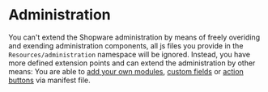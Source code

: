 # Administration

You can't extend the Shopware administration by means of freely overiding and exending administration components, all js files you provide in the `Resources/administration` namespace will be ignored. Instead, you have more defined extension points and can extend the administration by other means: You are able to [add your own modules](add-custom-modules.md), [custom fields](../custom-data.md) or [action buttons](add-custom-action-button.md) via manifest file.
